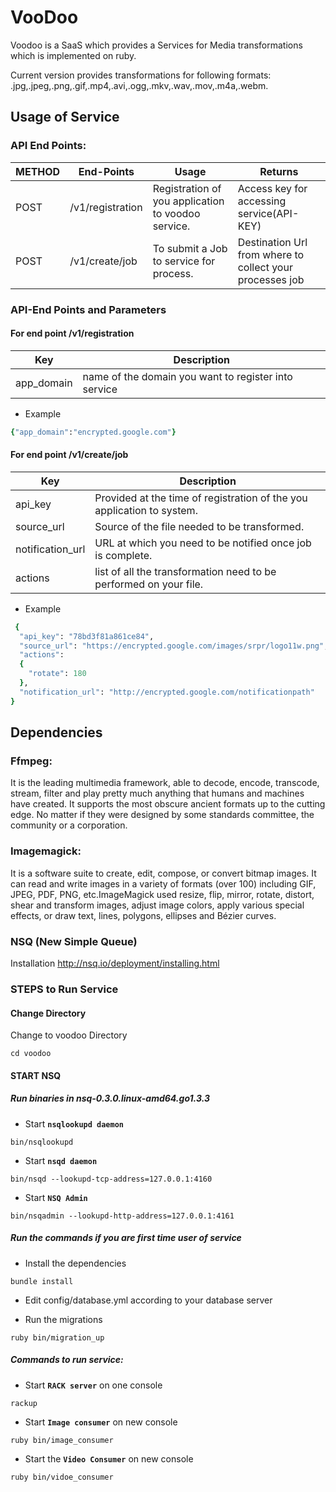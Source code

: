 VooDoo
======

Voodoo is a SaaS which provides a Services for Media transformations which is implemented on ruby.

Current version provides transformations for following formats: 
.jpg,.jpeg,.png,.gif,.mp4,.avi,.ogg,.mkv,.wav,.mov,.m4a,.webm.


Usage of Service
----------------

### API End Points:
| METHOD | End-Points       | Usage                                              | Returns                                                  |
|--------|------------------|----------------------------------------------------|----------------------------------------------------------|
| POST	 | /v1/registration	| Registration of you application to voodoo service. | Access key for accessing service(API-KEY)                |
| POST	 | /v1/create/job	| To submit a Job to service for process.            | Destination Url from where to collect your processes job |


### API-End Points and Parameters
#### For end point /v1/registration
|    Key   |Description                                          |
|----------|-----------------------------------------------------|
|app_domain| name of the domain you want to register into service|

* Example

```ruby
{"app_domain":"encrypted.google.com"}
```

#### For end point /v1/create/job
|Key             |Description                                                            |
|----------------|-----------------------------------------------------------------------|
|api_key         | Provided at the time of registration of the you application to system.|
|source_url      | Source of the file needed to be transformed.                          |
|notification_url| URL at which you need to be notified once job is complete.            |
|actions         | list of all the transformation need to be performed on your file.     |

* Example

```ruby
 {
  "api_key": "78bd3f81a861ce84",
  "source_url": "https://encrypted.google.com/images/srpr/logo11w.png",
  "actions": 
  {
    "rotate": 180
  },
  "notification_url": "http://encrypted.google.com/notificationpath"
}
```

Dependencies
------------

### Ffmpeg:
It is the leading multimedia framework, able to decode, encode, transcode, stream, filter and play pretty much anything that humans and machines have created. It supports the most obscure ancient formats up to the cutting edge. No matter if they were designed by some standards committee, the community or a corporation.

### Imagemagick:
It is a software suite to create, edit, compose, or convert bitmap images. It can read and write images in a variety of formats (over 100) including GIF, JPEG, PDF, PNG, etc.ImageMagick used resize, flip, mirror, rotate, distort, shear and transform images, adjust image colors, apply various special effects, or draw text, lines, polygons, ellipses and Bézier curves.

### NSQ (New Simple Queue)
Installation
http://nsq.io/deployment/installing.html

### STEPS to Run Service

#### Change Directory

Change to voodoo Directory
```Shell
cd voodoo
```

#### START NSQ

##### Run binaries in nsq-0.3.0.linux-amd64.go1.3.3


* Start **`nsqlookupd daemon`** 
```Shell
bin/nsqlookupd
```
* Start **`nsqd daemon`**
```Shell
bin/nsqd --lookupd-tcp-address=127.0.0.1:4160
```
* Start **`NSQ Admin`**
```Shell
bin/nsqadmin --lookupd-http-address=127.0.0.1:4161
```


##### Run the commands if you are first time user of service 

* Install the dependencies
```Shell
bundle install
```
* Edit config/database.yml according to your database server

* Run the migrations

```Shell
ruby bin/migration_up
```


##### Commands to run service:

* Start **`RACK server`** on one console
```Shell
rackup
```
* Start **`Image consumer`** on new console
```Shell
ruby bin/image_consumer
```
* Start the **`Video Consumer`** on new console
```Shell
ruby bin/vidoe_consumer
```